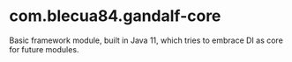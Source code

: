 # com.blecua84.gandalf-core
Basic framework module, built in Java 11, which tries to embrace DI as core for future modules.
